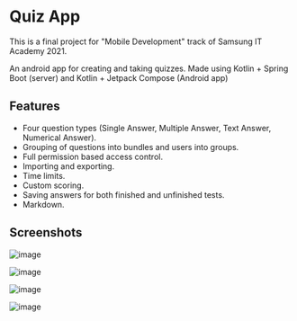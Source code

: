 # Quiz App

This is a final project for "Mobile Development" track of Samsung IT Academy 2021.

An android app for creating and taking quizzes. Made using Kotlin + Spring Boot (server) and Kotlin + Jetpack Compose (Android app)

## Features
- Four question types (Single Answer, Multiple Answer, Text Answer, Numerical Answer).
- Grouping of questions into bundles and users into groups.
- Full permission based access control.
- Importing and exporting.
- Time limits.
- Custom scoring.
- Saving answers for both finished and unfinished tests.
- Markdown.

## Screenshots
![image](https://user-images.githubusercontent.com/3753828/174539144-928e400c-9498-4447-be54-2edc9a97a301.png)

![image](https://user-images.githubusercontent.com/3753828/174539282-922cda1c-8ccb-47d2-9aa5-11a7c4780324.png)

![image](https://user-images.githubusercontent.com/3753828/174539089-6ce4595b-8aff-4636-998f-bddcdba7167c.png)

![image](https://user-images.githubusercontent.com/3753828/174539477-6758fa65-3853-43cc-9ba2-22b3892b1a0a.png)
